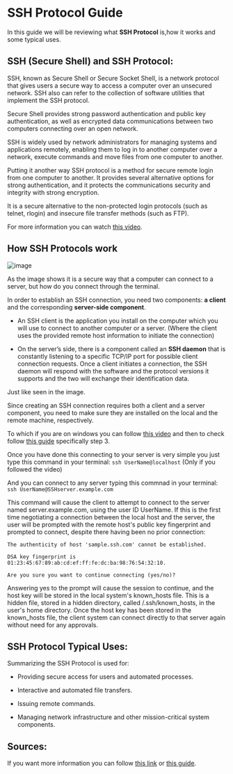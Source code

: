 # SSH Protocol Guide

In this guide we will be reviewing what **SSH Protocol** is,how it works and some typical uses.

## SSH (Secure Shell) and SSH Protocol:

SSH, known as Secure Shell or Secure Socket Shell, is a network protocol that gives users a secure way to access a computer over an unsecured network. SSH also can refer to the collection of software utilities that implement the SSH protocol.

Secure Shell provides strong password authentication and public key authentication, as well as encrypted data communications between two computers connecting over an open network. 

SSH is widely used by network administrators for managing systems and applications remotely, enabling them to log in to another computer over a network, execute commands and move files from one computer to another.

Putting it another way SSH protocol is a method for secure remote login from one computer to another. It provides several alternative options for strong authentication, and it protects the communications security and integrity with strong encryption. 

It is a secure alternative to the non-protected login protocols (such as telnet, rlogin) and insecure file transfer methods (such as FTP).

For more information you can watch [this video](https://www.youtube.com/watch?v=Atbl7D_yPug).

## How SSH Protocols work

![image](https://i0.wp.com/iot4beginners.com/wp-content/uploads/2020/09/SSH-Protocol-1.png?resize=966%2C381&ssl=1)

As the image shows it is a secure way that a computer can connect to a server, but how do you connect through the terminal.

In order to establish an SSH connection, you need two components: **a client** and the corresponding **server-side component**. 

- An SSH client is the application you install on the computer which you will use to connect to another computer or a server. (Where the client uses the provided remote host information to initiate the connection) 

- On the server’s side, there is a component called an **SSH daemon** that is constantly listening to a specific TCP/IP port for possible client connection requests. Once a client initiates a connection, the SSH daemon will respond with the software and the protocol versions it supports and the two will exchange their identification data.

Just like seen in the image.

Since creating an SSH connection requires both a client and a server component, you need to make sure they are installed on the local and the remote machine, respectively.

To which if you are on windows you can follow [this video](https://www.youtube.com/watch?v=7wVX-9XkasM) and then to check follow [this guide](https://phoenixnap.com/kb/ssh-to-connect-to-remote-server-linux-or-windows) specifically step 3.

Once you have done this connecting to your server is very simple you just type this command in your terminal:
`ssh UserName@localhost` (Only if you followed the video)

And you can connect to any server typing this commnad in your terminal:
`ssh UserName@SSHserver.example.com`

This command will cause the client to attempt to connect to the server named server.example.com, using the user ID UserName. If this is the first time negotiating a connection between the local host and the server, the user will be prompted with the remote host's public key fingerprint and prompted to connect, despite there having been no prior connection:

`The authenticity of host 'sample.ssh.com' cannot be established.` 

`DSA key fingerprint is 01:23:45:67:89:ab:cd:ef:ff:fe:dc:ba:98:76:54:32:10.`

`Are you sure you want to continue connecting (yes/no)?`

Answering yes to the prompt will cause the session to continue, and the host key will be stored in the local system's known_hosts file. This is a hidden file, stored in a hidden directory, called /.ssh/known_hosts, in the user's home directory. Once the host key has been stored in the known_hosts file, the client system can connect directly to that server again without need for any approvals.

## SSH Protocol Typical Uses:

Summarizing the SSH Protocol is used for:

- Providing secure access for users and automated processes.

- Interactive and automated file transfers.

- Issuing remote commands.

- Managing network infrastructure and other mission-critical system components.

## Sources:

If you want more information you can follow [this link](https://searchsecurity.techtarget.com/definition/Secure-Shell) or [this guide](https://www.ssh.com/academy/ssh/protocol#how-does-the-ssh-protocol-work).

